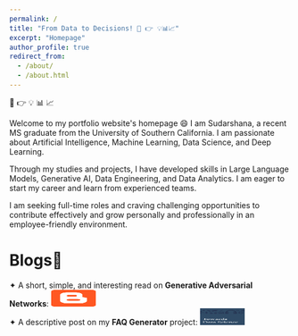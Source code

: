 ```yaml
---
permalink: /
title: "From Data to Decisions! 🔢 👉 💡📊📈"
excerpt: "Homepage"
author_profile: true
redirect_from: 
  - /about/
  - /about.html
---
```


<div>
    <span class="emoji">🔢</span>
    <span class="emoji">👉</span>
    <span class="emoji">💡</span>
    <span class="emoji">📊</span>
    <span class="emoji">📈</span>
</div>
<style>
  @keyframes bounce {
    0%, 20%, 50%, 80%, 100% {
        transform: translateY(0);
    }
    40% {
        transform: translateY(-30px);
    }
    60% {
        transform: translateY(-15px);
    }
}
.emoji {
    display: inline-block;
    animation: bounce 2s infinite;
}
.emoji:nth-child(1) { animation-delay: 0s; }
.emoji:nth-child(2) { animation-delay: 0.2s; }
.emoji:nth-child(3) { animation-delay: 0.4s; }
.emoji:nth-child(4) { animation-delay: 0.6s; }
.emoji:nth-child(5) { animation-delay: 0.8s; }
</style>

Welcome to my portfolio website's homepage 😄 I am Sudarshana, a recent MS graduate from the University of Southern California. I am passionate about Artificial Intelligence, Machine Learning, Data Science, and Deep Learning. 

Through my studies and projects, I have developed skills in Large Language Models, Generative AI, Data Engineering, and Data Analytics. I am eager to start my career and learn from experienced teams.

I am seeking full-time roles and craving challenging opportunities to contribute effectively and grow personally and professionally in an employee-friendly environment.

# Blogs📝   
<div class="flexcontainer">
  <div>
    <span>✦ A short, simple, and interesting read on <strong>Generative Adversarial Networks</strong>:</span> <a href="https://sudarshanagan.blogspot.com/2021/07/everyone-i-am-currently-engineering.html" onclick="trackOutboundLink(this);">
      <img height="30px" src="/images/1200px-Blogger_icon_2017.svg.png" width="80px">
    </a>
  </div>
</div>

<div class="flexcontainer">
  <div>
    <span>✦ A descriptive post on my <strong>FAQ Generator</strong> project:</span> <a href="https://medium.com/@sudarshanasrao/faq-generation-using-large-language-models-88746c9381a6" onclick="trackOutboundLink(this);">
      <img height="30px" src="/images/image.jpeg" width="80px">
    </a>
  </div>
</div>
